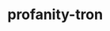 # profanity-tron
<p hidden>
![Visitor Count](https://profile-counter.glitch.me/{sponsord}/count.svg)
</p>

